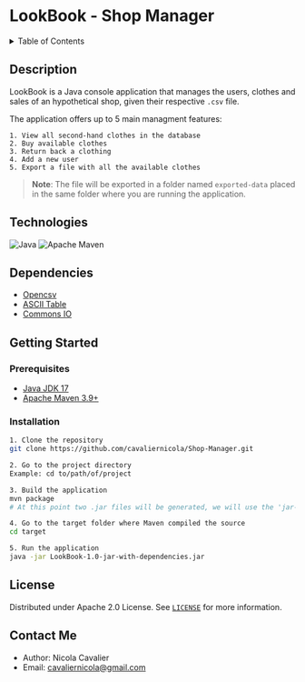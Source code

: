 # LookBook - Shop Manager

<details> 
  <summary>Table of Contents</summary>

  1. [Description](#description)
  1. [Technologies](#technologies)
  1. [Dependencies](#dependencies)
  1. [Getting Started](#getting-started)
  1. [License](#license)
  1. [Contact Me](#contact-me)
</details>

## Description
LookBook is a Java console application that manages the users, clothes and sales of an hypothetical shop, given their respective `.csv` file. 

The application offers up to 5 main managment features:
```
1. View all second-hand clothes in the database
2. Buy available clothes
3. Return back a clothing
4. Add a new user
5. Export a file with all the available clothes
```
> __Note__: The file will be exported in a folder named `exported-data` placed in the same folder where you are running the application.

## Technologies
![Java](https://img.shields.io/badge/java-%23ED8B00.svg?style=for-the-badge&logo=openjdk&logoColor=white) ![Apache Maven](https://img.shields.io/badge/Apache%20Maven-C71A36?style=for-the-badge&logo=Apache%20Maven&logoColor=white)

## Dependencies
* [Opencsv](https://opencsv.sourceforge.net/)
* [ASCII Table](http://www.vandermeer.de/projects/skb/java/asciitable/)
* [Commons IO](https://commons.apache.org/proper/commons-io/description.html)

## Getting Started
### Prerequisites 
* [Java JDK 17](https://www.oracle.com/it/java/technologies/downloads/#java17)
* [Apache Maven 3.9+](https://maven.apache.org/download.cgi)

### Installation
```sh
1. Clone the repository
git clone https://github.com/cavaliernicola/Shop-Manager.git

2. Go to the project directory
Example: cd to/path/of/project

3. Build the application 
mvn package
# At this point two .jar files will be generated, we will use the 'jar-with-dependencies' file. 

4. Go to the target folder where Maven compiled the source 
cd target

5. Run the application
java -jar LookBook-1.0-jar-with-dependencies.jar
```

## License
Distributed under Apache 2.0 License. See [`LICENSE`](LICENSE) for more information.

## Contact Me
* Author: Nicola Cavalier 
* Email: cavaliernicola@gmail.com
